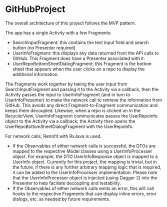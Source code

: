 # GitHubProject

The overall architecture of this project follows the MVP pattern.  

The app has a single Activity with a few Fragments:
- SearchInputFragment: this contains the text input field and search button (no Presenter required)
- UserInfoFragment: this displays any data returned from the API calls to GitHub.  This Fragment does have a Presenter associated with it.
- UserRepoBottomSheetDialogFragment: this Fragment is the bottom sheet that appears when the user clicks on a repo to display the additional information.

The Fragments work together by taking the user input from SearchInputFragment and passing it to the Activity via a callback, then the Activity passes the input to UserInfoFragment (and in turn to UserInfoPresenter) to make the network call to retrieve the information from GitHub.  This avoids any direct Fragment-to-Fragment communication and keeps them decoupled.  Likewise, when a repo is clicked on in the RecyclerView, UserInfoFragment communicates passes the UserRepoInfo object to the Activity via a callback; the Activity then opens the UserRepoBottomSheetDialogFragment with the UserRepoInfo.

For network calls, Retrofit with RxJava is used.  
- If the Observables of either network calls is successful, the DTOs are mapped to the respective Model classes using a UserInfoProcesser object.  For example, the DTO UserInfoResponse object is mapped to a UserInfo object.  Currently for this project, the mapping is trivial, but in the future, if there is any further arbitrary mapping logic that is required, it can be added to the UserInfoProcesser implementation.  Please note that the UserInfoProcesser object is injected (using Dagger 2) into the Presenter to help faciliate decoupling and testability.
- If the Observables of either network calls emits an error, this will call hooks to the respective Fragments that can display inline errors, error dialogs, etc. as needed by future requirements.

